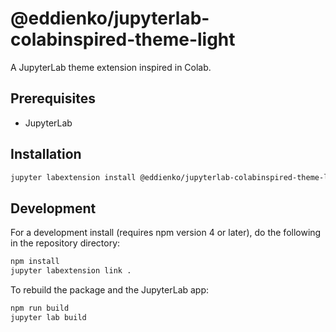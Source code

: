 # @eddienko/jupyterlab-colabinspired-theme-light

A JupyterLab theme extension inspired in Colab.

## Prerequisites

* JupyterLab

## Installation

```bash
jupyter labextension install @eddienko/jupyterlab-colabinspired-theme-light
```

## Development

For a development install (requires npm version 4 or later), do the following in the repository directory:

```bash
npm install
jupyter labextension link .
```

To rebuild the package and the JupyterLab app:

```bash
npm run build
jupyter lab build
```
